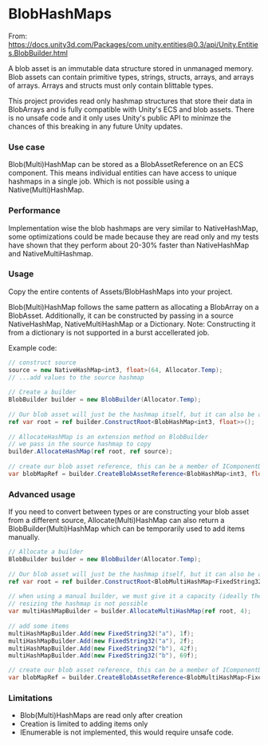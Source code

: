 # BlobHashMaps

From: https://docs.unity3d.com/Packages/com.unity.entities@0.3/api/Unity.Entities.BlobBuilder.html

A blob asset is an immutable data structure stored in unmanaged memory. 
Blob assets can contain primitive types, strings, structs, arrays, and arrays of arrays. Arrays and structs must only contain blittable types.

This project provides read only hashmap structures that store their data in BlobArrays and is fully compatible with Unity's ECS and blob assets.
There is no unsafe code and it only uses Unity's public API to minimze the chances of this breaking in any future Unity updates.

### Use case
Blob(Multi)HashMap can be stored as a BlobAssetReference on an ECS component. 
This means individual entities can have access to unique hashmaps in a single job. Which is not possible using a Native(Multi)HashMap.

### Performance
Implementation wise the blob hashmaps are very similar to NativeHashMap, some optimizations could be made because they are read only 
and my tests have shown that they perform about 20-30% faster than NativeHashMap and NativeMultiHashmap.

### Usage
Copy the entire contents of Assets/BlobHashMaps into your project.

Blob(Multi)HashMap follows the same pattern as allocating a BlobArray on a BlobAsset. 
Additionally, it can be constructed by passing in a source NativeHashMap, NativeMultiHashMap or a Dictionary. 
Note: Constructing it from a dictionary is not supported in a burst accellerated job.

Example code:
```csharp
// construct source
source = new NativeHashMap<int3, float>(64, Allocator.Temp);
// ...add values to the source hashmap
            
// Create a builder
BlobBuilder builder = new BlobBuilder(Allocator.Temp);
            
// Our blob asset will just be the hashmap itself, but it can also be a member of a larger struct
ref var root = ref builder.ConstructRoot<BlobHashMap<int3, float>>();
            
// AllocateHashMap is an extension method on BlobBuilder
// we pass in the source hashmap to copy
builder.AllocateHashMap(ref root, ref source);
            
// create our blob asset reference, this can be a member of IComponentData
var blobMapRef = builder.CreateBlobAssetReference<BlobHashMap<int3, float>>(Allocator.Persistent);
```

### Advanced usage
If you need to convert between types or are constructing your blob asset from a different source, Allocate(Multi)HashMap can also
return a BlobBuilder(Multi)HashMap which can be temporarily used to add items manually.

```csharp
// Allocate a builder
BlobBuilder builder = new BlobBuilder(Allocator.Temp);
            
// Our blob asset will just be the hashmap itself, but it can also be a member of a larger struct
ref var root = ref builder.ConstructRoot<BlobMultiHashMap<FixedString32, float>>();
            
// when using a manual builder, we must give it a capacity (ideally the number of items we're going to add)
// resizing the hashmap is not possible
var multiHashMapBuilder = builder.AllocateMultiHashMap(ref root, 4);
            
// add some items
multiHashMapBuilder.Add(new FixedString32("a"), 1f);
multiHashMapBuilder.Add(new FixedString32("a"), 2f);
multiHashMapBuilder.Add(new FixedString32("b"), 42f);
multiHashMapBuilder.Add(new FixedString32("b"), 69f);

// create our blob asset reference, this can be a member of IComponentData
var blobMapRef = builder.CreateBlobAssetReference<BlobMultiHashMap<FixedString32, float>>(Allocator.Persistent);
```

### Limitations
- Blob(Multi)HashMaps are read only after creation
- Creation is limited to adding items only
- IEnumerable is not implemented, this would require unsafe code. 